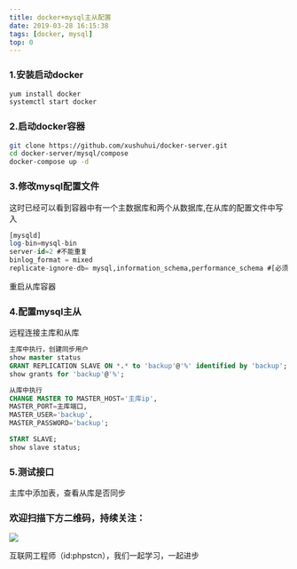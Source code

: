 ```yaml
---
title: docker+mysql主从配置
date: 2019-03-28 16:15:38
tags: [docker, mysql]
top: 0
---
```

### 1.安装启动docker

```bash
yum install docker
systemctl start docker
```
### 2.启动docker容器
```bash
git clone https://github.com/xushuhui/docker-server.git
cd docker-server/mysql/compose
docker-compose up -d
```
### 3.修改mysql配置文件
这时已经可以看到容器中有一个主数据库和两个从数据库,在从库的配置文件中写入
```sql
[mysqld]
log-bin=mysql-bin
server-id=2 #不能重复
binlog_format = mixed
replicate-ignore-db= mysql,information_schema,performance_schema #[必须]不需要同步的数据库。
```
重启从库容器
### 4.配置mysql主从
远程连接主库和从库
```sql
主库中执行，创建同步用户
show master status
GRANT REPLICATION SLAVE ON *.* to 'backup'@'%' identified by 'backup';
show grants for 'backup'@'%';

从库中执行
CHANGE MASTER TO MASTER_HOST='主库ip',
MASTER_PORT=主库端口,
MASTER_USER='backup',
MASTER_PASSWORD='backup';

START SLAVE;
show slave status;
```
### 5.测试接口
主库中添加表，查看从库是否同步

### 欢迎扫描下方二维码，持续关注：
![](http://ww1.sinaimg.cn/large/a616b9a4gy1g4xzv954a4j20760763yo.jpg)

互联网工程师（id:phpstcn），我们一起学习，一起进步